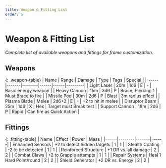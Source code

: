 ```yaml
---
title: Weapon & Fitting List
order: 6
---
```


# Weapon & Fitting List

*Complete list of available weapons and fittings for frame customization.*

## Weapons

{: .weapon-table}
| Name | Range | Damage | Type | Tags | Special |
|------|-------|--------|------|------|---------|
| Light Laser | 20m | 1d6 | E | - | Basic energy weapon |
| Heavy Cannon | 15m | 3d6 | P | Brace, Piercing 1 | Must Brace to fire |
| Missile Pod | 30m | 2d6 | P | Blast | 3m radius effect |
| Plasma Blade | Melee | 2d6+2 | E | - | +2 to hit in melee |
| Disruptor Beam | 25m | 1d6 | X | Hex | Target must Break test |
| Support Cannon | 18m | 2d6 | P | Rapid | Can fire as Quick Action |

## Fittings

{: .fitting-table}
| Name | Effect | Power | Mass |
|------|--------|-------|------|
| Enhanced Sensors | +2 to detect hidden targets | 1 | 1 |
| Stealth Coating | -2 to be detected | 1 | 1 |
| Reinforced Structure | +1 DR vs. all damage | 2 | 2 |
| Combat Claws | +2 to Grapple attempts | 1 | 1 |
| Repair Systems | Heal 1 Hard Point/round | 2 | 2 |
| Shield Generator | +2 DR vs. Energy | 2 | 2 | 
